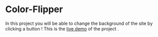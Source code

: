 # Color-Flipper

In this project you will be able to change the background of the site by clicking a button !
This is the [live demo](color-flipper-alexo.netlify.app) of the project .